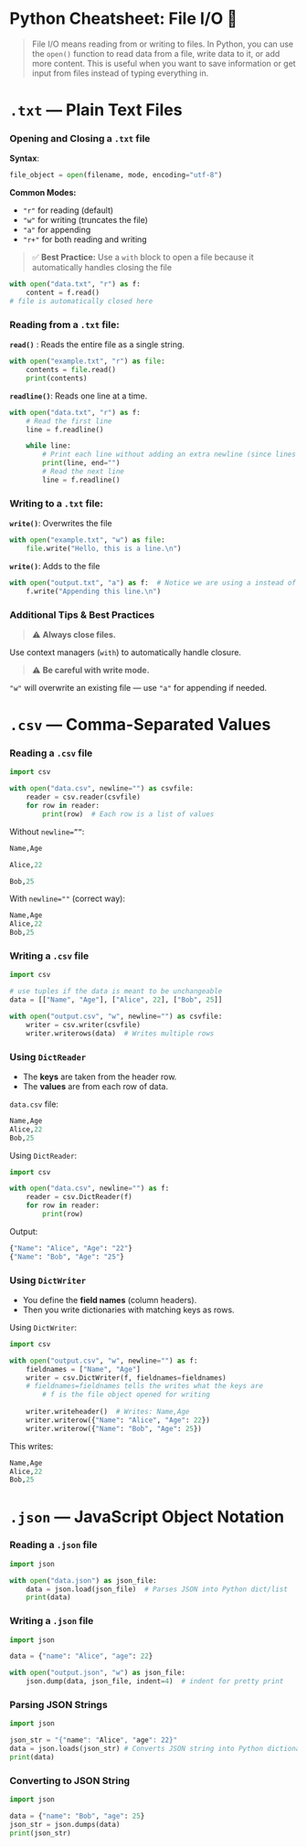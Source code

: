 # Python Cheatsheet: File I/O 🐍

> File I/O means reading from or writing to files. In Python, you can use the `open()` function to read data from a file, write data to it, or add more content. This is useful when you want to save information or get input from files instead of typing everything in.
> 

# `.txt` — Plain Text Files

### Opening and Closing a `.txt` file

**Syntax**:

```python
file_object = open(filename, mode, encoding="utf-8")
```

**Common Modes:**

- `"r"` for reading (default)
- `"w"` for writing (truncates the file)
- `"a"` for appending
- `"r+"` for both reading and writing

> ✅ **Best Practice:** Use a `with` block to open a file because it automatically handles closing the file

```python
with open("data.txt", "r") as f:
    content = f.read()
# file is automatically closed here
```

### **Reading from a `.txt` file:**

**`read()`** : Reads the entire file as a single string.

```python
with open("example.txt", "r") as file:
    contents = file.read()
    print(contents)
```

**`readline()`**: Reads one line at a time.

```python
with open("data.txt", "r") as f:
    # Read the first line
    line = f.readline()

    while line:
        # Print each line without adding an extra newline (since lines already end with \n)
        print(line, end="")  
        # Read the next line
        line = f.readline()
```

### **Writing to a `.txt` file:**

**`write()`**: Overwrites the file

```python
with open("example.txt", "w") as file:
    file.write("Hello, this is a line.\n")
```

**`write()`**: Adds to the file

```python
with open("output.txt", "a") as f:  # Notice we are using a instead of w
    f.write("Appending this line.\n")
```

### Additional Tips & Best Practices

> ⚠️ **Always close files.**

Use context managers (`with`) to automatically handle closure.

> ⚠️ **Be careful with write mode.**

`"w"` will overwrite an existing file — use `"a"` for appending if needed.


# `.csv` — Comma-Separated Values

### Reading a `.csv` file

```python
import csv

with open("data.csv", newline="") as csvfile:
    reader = csv.reader(csvfile)
    for row in reader:
        print(row)  # Each row is a list of values
```

Without `newline=””`:

```python
Name,Age

Alice,22

Bob,25
```

With `newline=""` (correct way):

```python
Name,Age
Alice,22
Bob,25
```

### Writing a `.csv` file

```python
import csv

# use tuples if the data is meant to be unchangeable
data = [["Name", "Age"], ["Alice", 22], ["Bob", 25]]

with open("output.csv", "w", newline="") as csvfile:
    writer = csv.writer(csvfile)
    writer.writerows(data)  # Writes multiple rows
```

### Using `DictReader`

- The **keys** are taken from the header row.
- The **values** are from each row of data.

`data.csv` file:

```python
Name,Age
Alice,22
Bob,25
```

Using `DictReader`:

```python
import csv

with open("data.csv", newline="") as f:
    reader = csv.DictReader(f)
    for row in reader:
        print(row)
```

Output:

```python
{"Name": "Alice", "Age": "22"}
{"Name": "Bob", "Age": "25"}
```

### Using `DictWriter`

- You define the **field names** (column headers).
- Then you write dictionaries with matching keys as rows.

Using `DictWriter`:

```python
import csv

with open("output.csv", "w", newline="") as f:
    fieldnames = ["Name", "Age"]
    writer = csv.DictWriter(f, fieldnames=fieldnames)
    # fieldnames=fieldnames tells the writes what the keys are
		# f is the file object opened for writing
		
    writer.writeheader()  # Writes: Name,Age
    writer.writerow({"Name": "Alice", "Age": 22})
    writer.writerow({"Name": "Bob", "Age": 25})
```

This writes:

```python
Name,Age
Alice,22
Bob,25
```

# `.json` — JavaScript Object Notation

### Reading a `.json` file

```python
import json

with open("data.json") as json_file:
    data = json.load(json_file)  # Parses JSON into Python dict/list
    print(data)
```

### Writing a `.json` file

```python
import json

data = {"name": "Alice", "age": 22}

with open("output.json", "w") as json_file:
    json.dump(data, json_file, indent=4)  # indent for pretty print
```

### Parsing JSON Strings

```python
import json

json_str = "{"name": "Alice", "age": 22}"
data = json.loads(json_str) # Converts JSON string into Python dictionary
print(data)
```

### Converting to JSON String

```python
import json

data = {"name": "Bob", "age": 25}
json_str = json.dumps(data)
print(json_str)
```
